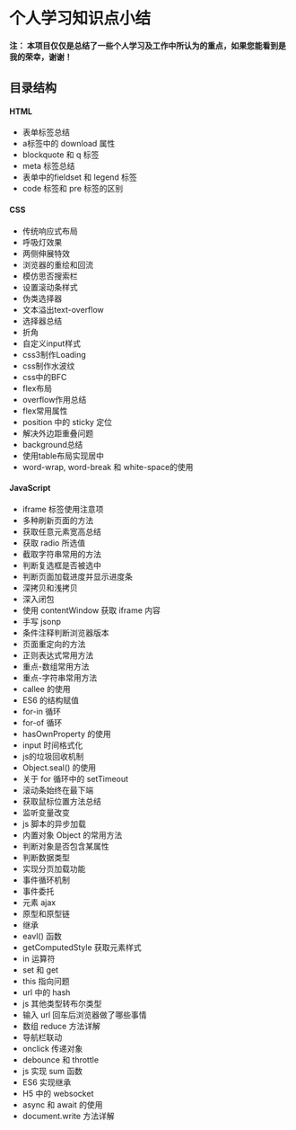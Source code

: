 # 个人学习知识点小结

#### 注： 本项目仅仅是总结了一些个人学习及工作中所认为的重点，如果您能看到是我的荣幸，谢谢！


## 目录结构

#### HTML
  + 表单标签总结
  + a标签中的 download 属性
  + blockquote 和 q 标签
  + meta 标签总结
  + 表单中的fieldset 和 legend 标签
  + code 标签和 pre 标签的区别

#### CSS
  + 传统响应式布局
  + 呼吸灯效果
  + 两侧伸展特效
  + 浏览器的重绘和回流
  + 模仿思否搜索栏
  + 设置滚动条样式
  + 伪类选择器
  + 文本溢出text-overflow
  + 选择器总结
  + 折角
  + 自定义input样式
  + css3制作Loading
  + css制作水波纹
  + css中的BFC
  + flex布局
  + overflow作用总结
  + flex常用属性
  + position 中的 sticky 定位
  + 解决外边距重叠问题
  + background总结
  + 使用table布局实现居中
  + word-wrap, word-break 和 white-space的使用

#### JavaScript
  + iframe 标签使用注意项
  + 多种刷新页面的方法
  + 获取任意元素宽高总结
  + 获取 radio 所选值
  + 截取字符串常用的方法
  + 判断复选框是否被选中
  + 判断页面加载进度并显示进度条
  + 深拷贝和浅拷贝
  + 深入闭包
  + 使用 contentWindow 获取 iframe 内容
  + 手写 jsonp
  + 条件注释判断浏览器版本
  + 页面重定向的方法
  + 正则表达式常用方法
  + 重点-数组常用方法
  + 重点-字符串常用方法
  + callee 的使用
  + ES6 的结构赋值
  + for-in 循环
  + for-of 循环
  + hasOwnProperty 的使用
  + input 时间格式化
  + js的垃圾回收机制
  + Object.seal() 的使用
  + 关于 for 循环中的 setTimeout
  + 滚动条始终在最下端
  + 获取鼠标位置方法总结
  + 监听变量改变
  + js 脚本的异步加载
  + 内置对象 Object 的常用方法
  + 判断对象是否包含某属性
  + 判断数据类型
  + 实现分页加载功能
  + 事件循环机制
  + 事件委托
  + 元素 ajax
  + 原型和原型链
  + 继承
  + eavl() 函数
  + getComputedStyle 获取元素样式
  + in 运算符
  + set 和 get 
  + this 指向问题
  + url 中的 hash
  + js 其他类型转布尔类型
  + 输入 url 回车后浏览器做了哪些事情
  + 数组 reduce 方法详解
  + 导航栏联动
  + onclick 传递对象
  + debounce 和 throttle
  + js 实现 sum 函数
  + ES6 实现继承
  + H5 中的 websocket
  + async 和 await 的使用
  + document.write 方法详解